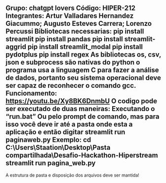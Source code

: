 Grupo: chatgpt lovers
Código: HIPER-212
Integrantes: Artur Valladares Hernandez Giacummo; Augusto Esteves Carrera; Lorenzo Percussi
Bibliotecas necessarias:
pip install streamlit
pip install pandas
pip install streamlit-aggrid
pip install streamlit_modal
pip install pydotplus
pip install regex
As bibliotecas os, csv, json e subprocess são nativas do python
o programa usa a linguagem C para fazer a análise de dados, portanto seu sistema operacional deve ser capaz de reconhecer o comando gcc.
Funcionamento: https://youtu.be/Xy8BK6DnmbU 
O codigo pode ser executado de duas maneiras:
Executando o “run.bat” 
Ou pelo prompt de comando, mas para isso você deve ir até a pasta onde esta a aplicação e então digitar streamlit run paginaweb.py
Exemplo:
cd C:\Users\Staation\Desktop\Pasta compartilhada\Desafio-Hackathon-Hiperstream\
streamlit run pagina_web.py
---------------------------------------
A estrutura de pasta e disposição dos arquivos deve ser mantida!

